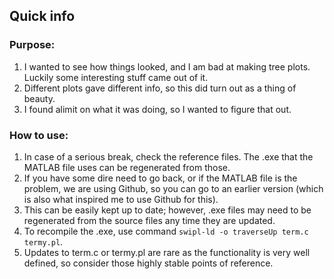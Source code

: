## Quick info

### Purpose:
1. I wanted to see how things looked, and I am bad at making tree plots. Luckily some interesting stuff came out of it.
2. Different plots gave different info, so this did turn out as a thing of beauty.
3. I found alimit on what it was doing, so I wanted to figure that out.

### How to use:
1. In case of a serious break, check the reference files. The .exe that the MATLAB file uses can be regenerated from those.
2. If you have some dire need to go back, or if the MATLAB file is the problem, we are using Github, so you can go to an earlier version (which is also what inspired me to use Github for this).
3. This can be easily kept up to date; however, .exe files may need to be regenerated from the source files any time they are updated.
4. To recompile the .exe, use command `swipl-ld -o traverseUp term.c termy.pl`.
5. Updates to term.c or termy.pl are rare as the functionality is very well defined, so consider those highly stable points of reference.
